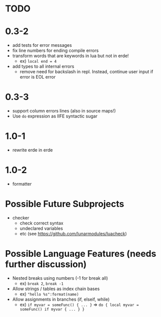 # TODO

# 0.3-2

- add tests for error messages
- fix line numbers for ending compile errors
- transform words that are keywords in lua but not in erde!
  - ex) `local end = 4`
- add types to all internal errors
  - remove need for backslash in repl. Instead, continue user input if error is EOL error

# 0.3-3

- support column errors lines (also in source maps!)
- Use `do` expression as IIFE syntactic sugar

# 1.0-1

- rewrite erde in erde

# 1.0-2

- formatter

# Possible Future Subprojects

- checker
  - check correct syntax
  - undeclared variables
  - etc (see https://github.com/lunarmodules/luacheck)

# Possible Language Features (needs further discussion)
- Nested breaks using numbers (-1 for break all)
  - ex) `break 2`, `break -1`
- Allow strings / tables as index chain bases
  - ex) `"hello %s":format(name)`
- Allow assignments in branches (if, elseif, while)
  - ex) `if myvar = someFunc() { ... }` => `do { local myvar = someFunc() if myvar { ... } }`
